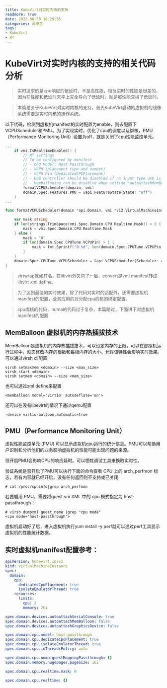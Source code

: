 ```yaml
---
title: KubeVirt对实时内核的支持
readmore: true
date: 2022-06-30 18:29:35
categories: 云原生
tags:
- KubeVirt
- RT
---
```


# KubeVirt对实时内核的支持的相关代码分析

> 实时追求的是cpu响应的低延时，不是高性能，相反实时的性能是很差的，因为在性能和低延时天平上完全导向了低延时，就是那性能交换了低延时。

> 本篇是关于KubeVirt对实时内核的支持，首先KubeVirt启动的虚拟机的镜像系统需要是实时内核的操作系统。

以下代码，检测到虚拟机manifest的实时配置为enable，则去配置下VCPUScheduler和PMU。为了实现实时，优化了cpu的调度以及绑核，PMU（Performance Monitoring Unit）设置为off，就是关闭了cpu性能监控单元。
```go
...
	if vmi.IsRealtimeEnabled() {
		// RT settings
		// To be configured by manifest
		// - CPU Model: Host Passthrough
		// - VCPU (placement type and number)
		// - VCPU Pin (DedicatedCPUPlacement)
		// - USB controller should be disabled if no input type usb is found
		// - Memballoning can be disabled when setting 'autoattachMemBalloon' to false
		formatVCPUScheduler(domain, vmi)
		domain.Spec.Features.PMU = &api.FeatureState{State: "off"}
	}
...

func formatVCPUScheduler(domain *api.Domain, vmi *v12.VirtualMachineInstance) {

	var mask string
	if len(strings.TrimSpace(vmi.Spec.Domain.CPU.Realtime.Mask)) > 0 {
		mask = vmi.Spec.Domain.CPU.Realtime.Mask
	} else {
		mask = "0"
		if len(domain.Spec.CPUTune.VCPUPin) > 1 {
			mask = fmt.Sprintf("0-%d", len(domain.Spec.CPUTune.VCPUPin)-1)
		}
	}
	domain.Spec.CPUTune.VCPUScheduler = &api.VCPUScheduler{Scheduler: api.SchedulerFIFO, Priority: uint(1), VCPUs: mask}
}
```

> virtwrap就如其名，在libvirt外又包了一层，convert是vmi manifest转成libvirt xml define。

> 为了达到最佳的实时效果，除了代码对实时的适配外，还需要虚拟机manifest的配置，业务应用的对分配cpu的核的绑定配置。

> cpu绑核的代码，numa的代码过于复杂，本篇略过，下面讲下对虚拟机manifest的配置

## MemBalloon 虚拟机的内存热插拔技术
MemBalloon是虚拟机的内存热插拔技术，可以设定内存的上限，可以在虚拟机运行过程中，动态修改内存的根数和每根内存的大小。允许该特性会影响实时效果。可以通过virsh cli配置

    virsh setmaxmem <domain> --size <max_size>
    virsh start <domain>
    virsh setmem <domain> --size <mem_size>

也可以通过xml define来配置

    <memballoon model='virtio' autodeflate='on'>

还可以在没有libevirt的情况下通过qemu配置

    -device virtio-balloon,automatic=true

## PMU（Performance Monitoring Unit）

虚拟性能监控单元 (PMU) 可以显示虚拟机cpu运行的统计信息。PMU可以帮助用户识别和分析他们的业务影响虚拟机的性能可能出现问题的来源。

但开启PMU会影响CPU的响应延时。可以牺牲调试工具来换取实时性。

验证系统是否开启了PMU可以执行下面的命令查看 CPU 上的 arch_perfmon 标志，若有内容就已经开启，没有任何返回则不支持或已关闭

    # cat /proc/cpuinfo|grep arch_perfmon

若要启用 PMU，需要将guest vm XML 中的 cpu 模式指定为 host-passthrough：

    # virsh dumpxml guest_name |grep "cpu mode"
    <cpu mode='host-passthrough'>

虚拟机启动好了后，进入虚拟机执行yum install -y perf就可以通过perf工具显示虚拟机的性能统计数据。


## 实时虚拟机manifest配置参考：

```yaml
apiVersion: kubevirt.io/v1
kind: VirtualMachineInstance
spec:
  domain:
    cpu:
      dedicatedCpuPlacement: true
      isolateEmulatorThread: true
    resources:
      limits:
        cpu: 2
        memory: 2Gi
```

```yaml
spec.domain.devices.autoattachSerialConsole: true
spec.domain.devices.autoattachMemBalloon: false
spec.domain.devices.autoattachGraphicsDevice: false

spec.domain.cpu.model: host-passthrough
spec.domain.cpu.dedicateCpuPlacement: true
spec.domain.cpu.isolateEmulatorThread: true
spec.domain.cpu.ioThreadsPolicy: auto

spec.domain.cpu.numa.guestMappingPassthrough: {}
spec.domain.memory.hugepages.pageSize: 1Gi

spec.domain.cpu.realtime.mask: 0

spec.domain.cpu.realtime: {}
```
